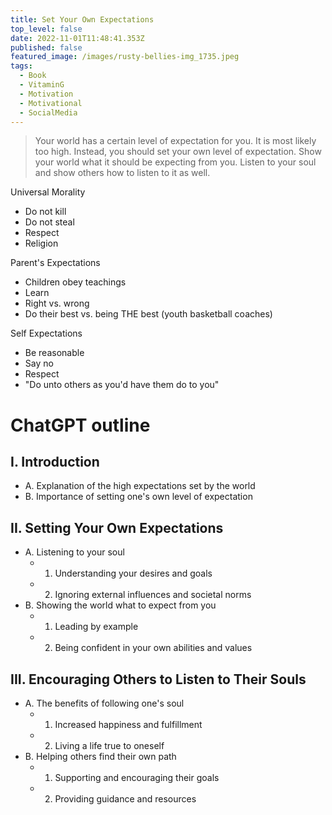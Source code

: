 ```yaml
---
title: Set Your Own Expectations
top_level: false
date: 2022-11-01T11:48:41.353Z
published: false
featured_image: /images/rusty-bellies-img_1735.jpeg
tags:
  - Book
  - VitaminG
  - Motivation
  - Motivational
  - SocialMedia
---
```

> Your world has a certain level of expectation for you. It is most likely too high. Instead, you should set your own level of expectation. Show your world what it should be expecting from you. Listen to your soul and show others how to listen to it as well.

Universal Morality
- Do not kill
- Do not steal
- Respect
- Religion

Parent's Expectations
- Children obey teachings
- Learn
- Right vs. wrong
- Do their best vs. being THE best (youth basketball coaches)

Self Expectations
- Be reasonable
- Say no
- Respect
- "Do unto others as you'd have them do to you"


# ChatGPT outline

## I. Introduction
  - A. Explanation of the high expectations set by the world
  - B. Importance of setting one's own level of expectation
  
## II. Setting Your Own Expectations
  - A. Listening to your soul 
    - 1. Understanding your desires and goals 
    - 2. Ignoring external influences and societal norms 
  - B. Showing the world what to expect from you 
    - 1. Leading by example 
    - 2. Being confident in your own abilities and values 

## III. Encouraging Others to Listen to Their Souls
  - A. The benefits of following one's soul 
    - 1. Increased happiness and fulfillment 
    - 2. Living a life true to oneself 
  - B. Helping others find their own path 
    - 1. Supporting and encouraging their goals 
    - 2. Providing guidance and resources 
